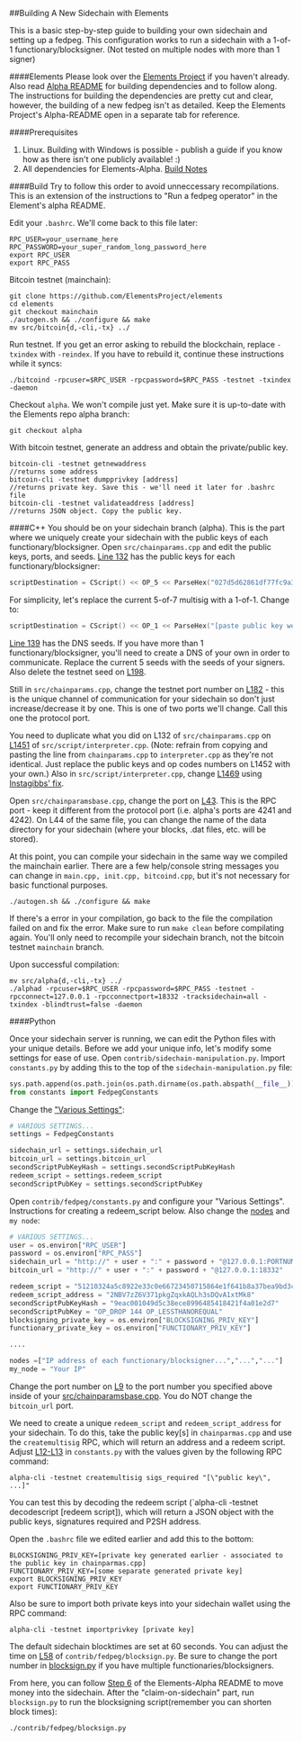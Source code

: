 ##Building A New Sidechain with Elements

This is a basic step-by-step guide to building your own sidechain and setting up a fedpeg. This configuration works to run a sidechain with a 1-of-1 functionary/blocksigner. (Not tested on multiple nodes with more than 1 signer)

####Elements
Please look over the [Elements Project](https://github.com/ElementsProject/elements) if you haven't already. Also read [Alpha README](https://github.com/ElementsProject/elements/blob/alpha/alpha-README.md) for building dependencies and to follow along. The instructions for building the dependencies are pretty cut and clear, however, the building of a new fedpeg isn't as detailed. Keep the Elements Project's Alpha-README open in a separate tab for reference. 

####Prerequisites
1. Linux. Building with Windows is possible - publish a guide if you know how as there isn't one publicly available! :)
2. All dependencies for Elements-Alpha. [Build Notes](https://github.com/bitcoin/bitcoin/blob/master/doc/build-unix.md)

####Build
Try to follow this order to avoid unneccessary recompilations. This is an extension of the instructions to "Run a fedpeg operator" in the Element's alpha README.

Edit your `.bashrc`. We'll come back to this file later:
```shell
RPC_USER=your_username_here
RPC_PASSWORD=your_super_random_long_password_here
export RPC_USER
export RPC_PASS
```

Bitcoin testnet (mainchain):
```shell
git clone https://github.com/ElementsProject/elements
cd elements
git checkout mainchain
./autogen.sh && ./configure && make
mv src/bitcoin{d,-cli,-tx} ../
```

Run testnet. If you get an error asking to rebuild the blockchain, replace `-txindex` with `-reindex`. If you have to rebuild it, continue these instructions while it syncs:
```shell
./bitcoind -rpcuser=$RPC_USER -rpcpassword=$RPC_PASS -testnet -txindex -daemon
```

Checkout `alpha`. We won't compile just yet. Make sure it is up-to-date with the Elements repo alpha branch:
```shell
git checkout alpha
```

With bitcoin testnet, generate an address and obtain the private/public key.
```
bitcoin-cli -testnet getnewaddress 
//returns some address
bitcoin-cli -testnet dumpprivkey [address]
//returns private key. Save this - we'll need it later for .bashrc file
bitcoin-cli -testnet validateaddress [address]
//returns JSON object. Copy the public key.
```

####C++
You should be on your sidechain branch (alpha). This is the part where we uniquely create your sidechain with the public keys of each functionary/blocksigner. Open `src/chainparams.cpp` and edit the public keys, ports, and seeds. [Line 132](https://github.com/ElementsProject/elements/blob/alpha/src/chainparams.cpp#L132) has the public keys for each functionary/blocksigner: 
```c++
scriptDestination = CScript() << OP_5 << ParseHex("027d5d62861df77fc9a37dbe901a579d686d1423be5f56d6fc50bb9de3480871d1") << ParseHex("03b41ea6ba73b94c901fdd43e782aaf70016cc124b72a086e77f6e9f4f942ca9bb") << ParseHex("02be643c3350bade7c96f6f28d1750af2ef507bc1f08dd38f82749214ab90d9037") << ParseHex("021df31471281d4478df85bfce08a10aab82601dca949a79950f8ddf7002bd915a") << ParseHex("0320ea4fcf77b63e89094e681a5bd50355900bf961c10c9c82876cb3238979c0ed") << ParseHex("021c4c92c8380659eb567b497b936b274424662909e1ffebc603672ed8433f4aa1") << ParseHex("027841250cfadc06c603da8bc58f6cd91e62f369826c8718eb6bd114601dd0c5ac") << OP_7 << OP_CHECKMULTISIG;
```
For simplicity, let's replace the current 5-of-7 multisig with a 1-of-1. Change to: 
```c++
scriptDestination = CScript() << OP_1 << ParseHex("[paste public key we just generated]") << OP_1 << OP_CHECKMULTISIG;
```
[Line 139](https://github.com/ElementsProject/elements/blob/alpha/src/chainparams.cpp#L139) has the DNS seeds. If you have more than 1 functionary/blocksigner, you'll need to create a DNS of your own in order to communicate. Replace the current 5 seeds with the seeds of your signers. Also delete the testnet seed on [L198](https://github.com/ElementsProject/elements/blob/alpha/src/chainparams.cpp#L198). 

Still in `src/chainparams.cpp`, change the testnet port number on [L182](https://github.com/ElementsProject/elements/blob/alpha/src/chainparams.cpp#L182) - this is the unique channel of communication for your sidechain so don't just increase/decrease it by one. This is one of two ports we'll change. Call this one the protocol port.

You need to duplicate what you did on L132 of `src/chainparams.cpp` on [L1451](https://github.com/ElementsProject/elements/blob/alpha/src/script/interpreter.cpp#L1451) of `src/script/interpreter.cpp`. (Note: refrain from copying and pasting the line from `chainparams.cpp` to `interpreter.cpp` as they're not identical. Just replace the public keys and op codes numbers on L1452 with your own.) Also in `src/script/interpreter.cpp`, change [L1469](https://github.com/ElementsProject/elements/blob/alpha/src/script/interpreter.cpp#L1469) using [Instagibbs' fix](https://github.com/instagibbs/elements/commit/d390521215f1b47f8d46e8af728c5d353e1db4bf).

Open `src/chainparamsbase.cpp`, change the port on [L43](https://github.com/ElementsProject/elements/blob/alpha/src/chainparamsbase.cpp#L43). This is the RPC port - keep it different from the protocol port (i.e. alpha's ports are 4241 and 4242). On L44 of the same file, you can change the name of the data directory for your sidechain (where your blocks, .dat files, etc. will be stored). 

At this point, you can compile your sidechain in the same way we compiled the mainchain earlier. There are a few help/console string messages you can change in `main.cpp, init.cpp, bitcoind.cpp`, but it's not necessary for basic functional purposes. 

```shell
./autogen.sh && ./configure && make
```

If there's a error in your compilation, go back to the file the compilation failed on and fix the error. Make sure to run `make clean` before compilating again. You'll only need to recompile your sidechain branch, not the bitcoin testnet `mainchain` branch.

Upon successful compilation:
```shell
mv src/alpha{d,-cli,-tx} ../
./alphad -rpcuser=$RPC_USER -rpcpassword=$RPC_PASS -testnet -rpcconnect=127.0.0.1 -rpcconnectport=18332 -tracksidechain=all -txindex -blindtrust=false -daemon
```

####Python

Once your sidechain server is running, we can edit the Python files with your unique details. Before we add your unique info, let's modify some settings for ease of use. Open `contrib/sidechain-manipulation.py`. Import `constants.py` by adding this to the top of the `sidechain-manipulation.py` file: 

```python
sys.path.append(os.path.join(os.path.dirname(os.path.abspath(__file__)), "fedpeg/"))
from constants import FedpegConstants
```

Change the ["Various Settings"](https://github.com/ElementsProject/elements/blob/alpha/contrib/sidechain-manipulation.py#L52):

```python
# VARIOUS SETTINGS...
settings = FedpegConstants

sidechain_url = settings.sidechain_url
bitcoin_url = settings.bitcoin_url
secondScriptPubKeyHash = settings.secondScriptPubKeyHash
redeem_script = settings.redeem_script
secondScriptPubKey = settings.secondScriptPubKey
```

Open `contrib/fedpeg/constants.py` and configure your "Various Settings". Instructions for creating a redeem_script below. Also change the [nodes](https://github.com/ElementsProject/elements/blob/alpha/contrib/fedpeg/constants.py#L26) and `my node`:
```python
# VARIOUS SETTINGS...
user = os.environ["RPC_USER"]
password = os.environ["RPC_PASS"]
sidechain_url = "http://" + user + ":" + password + "@127.0.0.1:PORTNUMBER"
bitcoin_url = "http://" + user + ":" + password + "@127.0.0.1:18332"

redeem_script = "51210324a5c8922e33c0e66723450715864e1f641b8a37bea9bd3cdb6d6de56c81253e51ae"
redeem_script_address = "2NBV7zZ6V371pkgZqxkAQLh3sDQvA1xtMk8"
secondScriptPubKeyHash = "9eac001049d5c38ece8996485418421f4a01e2d7"
secondScriptPubKey = "OP_DROP 144 OP_LESSTHANOREQUAL"
blocksigning_private_key = os.environ["BLOCKSIGNING_PRIV_KEY"] 
functionary_private_key = os.environ["FUNCTIONARY_PRIV_KEY"]

....

nodes =["IP address of each functionary/blocksigner...","...","..."]
my_node = "Your IP"
```

Change the port number on [L9](https://github.com/christewart/elements/blob/sidechain/contrib/fedpeg/constants.py#L9) to the port number you specified above inside of your [src/chainparamsbase.cpp](https://github.com/ElementsProject/elements/blob/alpha/src/chainparamsbase.cpp). You do NOT change the `bitcoin_url` port. 

We need to create a unique `redeem_script` and `redeem_script_address` for your sidechain. To do this, take the public key[s] in `chainparmas.cpp` and use the `createmultisig` RPC, which will return an address and a redeem script. Adjust [L12-L13](https://github.com/Christewart/elements/blob/sidechain/contrib/fedpeg/constants.py#L12-L13) in `constants.py` with the values given by the following RPC command:

```shell
alpha-cli -testnet createmultisig sigs_required "[\"public key\", ...]" 
```

You can test this by decoding the redeem script (`alpha-cli -testnet decodescript [redeem script]), which will return a JSON object with the public keys, signatures required and P2SH address. 

Open the `.bashrc` file we edited earlier and add this to the bottom: 

```shell
BLOCKSIGNING_PRIV_KEY=[private key generated earlier - associated to the public key in chainparmas.cpp]
FUNCTIONARY_PRIV_KEY=[some separate generated private key]
export BLOCKSIGNING_PRIV_KEY
export FUNCTIONARY_PRIV_KEY
```

Also be sure to import both private keys into your sidechain wallet using the RPC command: 

```shell
alpha-cli -testnet importprivkey [private key]
```

The default sidechain blocktimes are set at 60 seconds. You can adjust the time on [L58](https://github.com/ElementsProject/elements/blob/alpha/contrib/fedpeg/blocksign.py#L58) of `contrib/fedpeg/blocksign.py`. Be sure to change the port number in [blocksign.py](https://github.com/ElementsProject/elements/blob/alpha/contrib/fedpeg/blocksign.py#L14) if you have multiple functionaries/blocksigners.

From here, you can follow [Step 6](https://github.com/ElementsProject/elements/blob/alpha/alpha-README.md#to-move-money-into-elements-alpha) of the Elements-Alpha README to move money into the sidechain. After the "claim-on-sidechain" part, run `blocksign.py` to run the blocksigning script(remember you can shorten block times):
```shell
./contrib/fedpeg/blocksign.py
```
